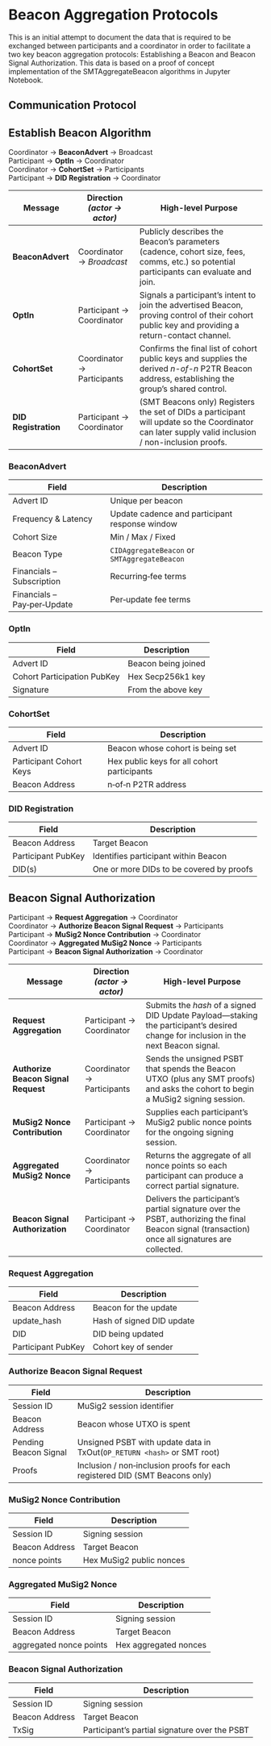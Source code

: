 # Beacon Aggregation Protocols

This is an initial attempt to document the data that is required to be exchanged between participants and a coordinator in order to facilitate a two key beacon aggregation protocols: Establishing a Beacon and Beacon Signal Authorization. This data is based on a proof of concept implementation of the SMTAggregateBeacon algorithms in Jupyter Notebook.

## Communication Protocol



## Establish Beacon Algorithm

Coordinator → **BeaconAdvert** → Broadcast  
Participant → **OptIn** → Coordinator  
Coordinator → **CohortSet** → Participants  
Participant → **DID Registration** → Coordinator  

| Message              | Direction *(actor → actor)* | High-level Purpose                                           |
| -------------------- | --------------------------- | ------------------------------------------------------------ |
| **BeaconAdvert**     | Coordinator → *Broadcast*   | Publicly describes the Beacon’s parameters (cadence, cohort size, fees, comms, etc.) so potential participants can evaluate and join. |
| **OptIn**            | Participant → Coordinator   | Signals a participant’s intent to join the advertised Beacon, proving control of their cohort public key and providing a return-contact channel. |
| **CohortSet**        | Coordinator → Participants  | Confirms the final list of cohort public keys and supplies the derived *n-of-n* P2TR Beacon address, establishing the group’s shared control. |
| **DID Registration** | Participant → Coordinator   | (SMT Beacons only) Registers the set of DIDs a participant will update so the Coordinator can later supply valid inclusion / non-inclusion proofs. |

### BeaconAdvert
| Field | Description |
|-------|-------------|
| Advert ID | Unique per beacon |
| Frequency & Latency | Update cadence and participant response window |
| Cohort Size | Min / Max / Fixed |
| Beacon Type | `CIDAggregateBeacon` or `SMTAggregateBeacon` |
| Financials – Subscription | Recurring‑fee terms |
| Financials – Pay‑per‑Update | Per‑update fee terms |

### OptIn
| Field | Description |
|-------|-------------|
| Advert ID | Beacon being joined |
| Cohort Participation PubKey | Hex Secp256k1 key |
| Signature | From the above key |

### CohortSet
| Field | Description |
|-------|-------------|
| Advert ID | Beacon whose cohort is being set |
| Participant Cohort Keys | Hex public keys for all cohort participants |
| Beacon Address | n‑of‑n P2TR address |

### DID Registration
| Field | Description |
|-------|-------------|
| Beacon Address | Target Beacon |
| Participant PubKey | Identifies participant within Beacon |
| DID(s) | One or more DIDs to be covered by proofs |

## Beacon Signal Authorization
Participant → **Request Aggregation** → Coordinator  
Coordinator → **Authorize Beacon Signal Request** → Participants  
Participant → **MuSig2 Nonce Contribution** → Coordinator  
Coordinator → **Aggregated MuSig2 Nonce** → Participants  
Participant → **Beacon Signal Authorization** → Coordinator  

| Message                             | Direction *(actor → actor)* | High-level Purpose                                           |
| ----------------------------------- | --------------------------- | ------------------------------------------------------------ |
| **Request Aggregation**             | Participant → Coordinator   | Submits the *hash* of a signed DID Update Payload—staking the participant’s desired change for inclusion in the next Beacon signal. |
| **Authorize Beacon Signal Request** | Coordinator → Participants  | Sends the unsigned PSBT that spends the Beacon UTXO (plus any SMT proofs) and asks the cohort to begin a MuSig2 signing session. |
| **MuSig2 Nonce Contribution**       | Participant → Coordinator   | Supplies each participant’s MuSig2 public nonce points for the ongoing signing session. |
| **Aggregated MuSig2 Nonce**         | Coordinator → Participants  | Returns the aggregate of all nonce points so each participant can produce a correct partial signature. |
| **Beacon Signal Authorization**     | Participant → Coordinator   | Delivers the participant’s partial signature over the PSBT, authorizing the final Beacon signal (transaction) once all signatures are collected. |

### Request Aggregation
| Field | Description |
|-------|-------------|
| Beacon Address | Beacon for the update |
| update_hash | Hash of signed DID update |
| DID | DID being updated |
| Participant PubKey | Cohort key of sender |

### Authorize Beacon Signal Request
| Field | Description |
|-------|-------------|
| Session ID | MuSig2 session identifier |
| Beacon Address | Beacon whose UTXO is spent |
| Pending Beacon Signal | Unsigned PSBT with update data in TxOut(`OP_RETURN <hash>` or SMT root) |
| Proofs | Inclusion / non‑inclusion proofs for each registered DID (SMT Beacons only) |

### MuSig2 Nonce Contribution
| Field | Description |
|-------|-------------|
| Session ID | Signing session |
| Beacon Address | Target Beacon |
| nonce points | Hex MuSig2 public nonces |

### Aggregated MuSig2 Nonce
| Field | Description |
|-------|-------------|
| Session ID | Signing session |
| Beacon Address | Target Beacon |
| aggregated nonce points | Hex aggregated nonces |

### Beacon Signal Authorization
| Field | Description |
|-------|-------------|
| Session ID | Signing session |
| Beacon Address | Target Beacon |
| TxSig | Participant’s partial signature over the PSBT |
